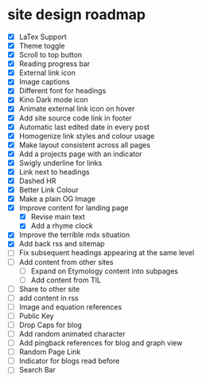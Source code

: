 # site design roadmap

- [x] LaTex Support
- [x] Theme toggle
- [x] Scroll to top button
- [x] Reading progress bar
- [x] External link icon
- [x] Image captions
- [x] Different font for headings
- [x] Kino Dark mode icon
- [x] Animate external link icon on hover
- [x] Add site source code link in footer
- [x] Automatic last edited date in every post
- [x] Homogenize link styles and colour usage
- [x] Make layout consistent across all pages
- [x] Add a projects page with an indicator
- [x] Swigly underline for links
- [x] Link next to headings
- [x] Dashed HR
- [x] Better Link Colour
- [x] Make a plain OG Image
- [x] Improve content for landing page
  - [x] Revise main text
  - [x] Add a rhyme clock
- [x] Improve the terrible mdx situation
- [x] Add back rss and sitemap
- [ ] Fix subsequent headings appearing at the same level
- [ ] Add content from other sites
  - [ ] Expand on Etymology content into subpages
  - [ ] Add content from TIL
- [ ] Share to other site
- [ ] add content in rss
- [ ] Image and equation references
- [ ] Public Key
- [ ] Drop Caps for blog
- [ ] Add random animated character
- [ ] Add pingback references for blog and graph view
- [ ] Random Page Link
- [ ] Indicator for blogs read before
- [ ] Search Bar
